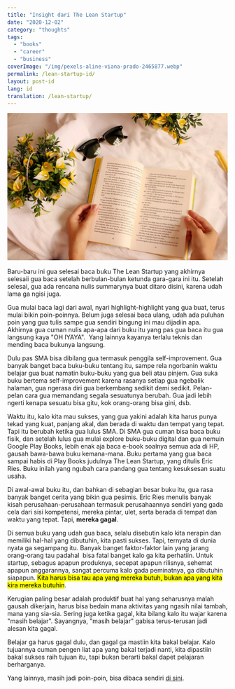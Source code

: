 ```yaml
---
title: "Insight dari The Lean Startup"
date: "2020-12-02"
category: "thoughts"
tags:
  - "books"
  - "career"
  - "business"
coverImage: "/img/pexels-aline-viana-prado-2465877.webp"
permalink: /lean-startup-id/
layout: post-id
lang: id
translation: /lean-startup/
---
```


![](/img/pexels-aline-viana-prado-2465877.webp)

Baru-baru ini gua selesai baca buku The Lean Startup yang akhirnya selesaii gua baca setelah berbulan-bulan ketunda gara-gara ini itu. Setelah selesai, gua ada rencana nulis summarynya buat ditaro disini, karena udah lama ga ngisi juga.

Gua mulai baca lagi dari awal, nyari highlight-highlight yang gua buat, terus mulai bikin poin-poinnya. Belum juga selesai baca ulang, udah ada puluhan poin yang gua tulis sampe gua sendiri bingung ini mau dijadiin apa. Akhirnya gua cuman nulis apa-apa dari buku itu yang pas gua baca itu gua langsung kaya "OH IYAYA".  Yang lainnya kayanya terlalu teknis dan mending baca bukunya langsung.

Dulu pas SMA bisa dibilang gua termasuk penggila self-improvement. Gua banyak banget baca buku-buku tentang itu, sampe rela ngorbanin waktu belajar gua buat namatin buku-buku yang gua beli atau pinjem. Gua suka buku bertema self-improvement karena rasanya setiap gua ngebalik halaman, gua ngerasa diri gua berkembang sedikit demi sedikit. Pelan-pelan cara gua memandang segala sesuatunya berubah. Gua jadi lebih ngerti kenapa sesuatu bisa gitu, kok orang-orang bisa gini, dsb.

Waktu itu, kalo kita mau sukses, yang gua yakini adalah kita harus punya tekad yang kuat, panjang akal, dan berada di waktu dan tempat yang tepat. Tapi itu berubah ketika gua lulus SMA. Di SMA gua cuman bisa baca buku fisik, dan setelah lulus gua mulai explore buku-buku digital dan gua nemuin Google Play Books, lebih enak aja baca e-book soalnya semua ada di HP, gausah bawa-bawa buku kemana-mana. Buku pertama yang gua baca sampai habis di Play Books judulnya The Lean Startup, yang ditulis Eric Ries. Buku inilah yang ngubah cara pandang gua tentang kesuksesan suatu usaha.

Di awal-awal buku itu, dan bahkan di sebagian besar buku itu, gua rasa banyak banget cerita yang bikin gua pesimis. Eric Ries menulis banyak kisah perusahaan-perusahaan termasuk perusahaannya sendiri yang gada cela dari sisi kompetensi, mereka pintar, ulet, serta berada di tempat dan waktu yang tepat. Tapi, **mereka gagal**.

Di semua buku yang udah gua baca, selalu disebutin kalo kita nerapin dan memiliki hal-hal yang dibutuhin, kita pasti sukses. Tapi, ternyata di dunia nyata ga segampang itu. Banyak banget faktor-faktor lain yang jarang orang-orang tau padahal  bisa fatal banget kalo ga kita perhatiin. Untuk startup, sebagus apapun produknya, secepat apapun rilisnya, sehemat apapun anggarannya, sangat percuma kalo gada peminatnya, ga dibutuhin siapapun. <mark>Kita harus bisa tau apa yang mereka butuh, bukan apa yang kita kira mereka butuhin</mark>.

Kerugian paling besar adalah produktif buat hal yang seharusnya malah gausah dikerjain, harus bisa bedain mana aktivitas yang ngasih nilai tambah, mana yang sia-sia. Sering juga ketika gagal, kita bilang kalo itu wajar karena "masih belajar". Sayangnya, "masih belajar" gabisa terus-terusan jadi alesan kita gagal.

Belajar ga harus gagal dulu, dan gagal ga mastiin kita bakal belajar. Kalo tujuannya cuman pengen liat apa yang bakal terjadi nanti, kita dipastiin bakal sukses raih tujuan itu, tapi bukan berarti bakal dapet pelajaran berharganya.

Yang lainnya, masih jadi poin-poin, bisa dibaca sendiri [di sini](https://www.evernote.com/shard/s337/sh/544127cd-84f1-cf65-bb02-e9a171204071/254fbc258f270bf43ba7ec8e4245c146).
